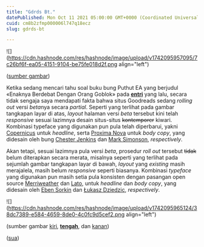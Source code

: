 ```yaml
---
title: "Gdrds Bt."
datePublished: Mon Oct 11 2021 05:00:00 GMT+0000 (Coordinated Universal Time)
cuid: cm8b2zfmp000006l747q18ecz
slug: gdrds-bt

---
```


![](https://cdn.hashnode.com/res/hashnode/image/upload/v1742095957095/7c26bf6f-ea05-4151-9104-be75fe018d2f.png align="left")

([sumber gambar](https://www.goodreads.com/book/show/43270054-enaknya-berdebat-dengan-orang-goblok))

Ketika sedang mencari tahu soal buku bung Puthut EA yang berjudul «Enaknya Berdebat Dengan Orang Goblok» pada [**entri**](/pea) yang lalu, secara tidak sengaja saya mendapati fakta bahwa situs Goodreads sedang *rolling out* versi *beta*nya secara *partial*. Seperti yang terlihat pada gambar tangkapan layar di atas, *layout* halaman versi *beta* tersebut kini telah *responsive* sesuai lazimnya desain situs-situs <s>kontemporer</s> kiwari. Kombinasi typeface yang digunakan pun pula telah diperbarui, yakni [Copernicus](https://vllg.com/constellation/galaxie-copernicus) untuk *headline*, serta [Proxima Nova](https://www.marksimonson.com/fonts/view/proxima-nova) untuk *body copy*, yang didesain oleh bung [Chester Jenkins](https://www.bspk.xyz/) dan [Mark Simonson](https://www.marksimonson.com/), *respectively*.

Akan tetapi, sesuai lazimnya pula versi *beta*, prosedur *roll out* tersebut <s>tidak</s> belum diterapkan secara merata, misalnya seperti yang terlihat pada sejumlah gambar tangkapan layar di bawah, *layout* yang *existing* masih merajalela, masih belum *responsive* seperti biasanya. Kombinasi *typeface* yang digunakan pun masih setia pula konsisten dengan pasangan open source [Merriweather](https://fonts.google.com/specimen/Merriweather) dan [Lato](https://fonts.google.com/specimen/Lato), untuk *headline* dan *body copy*, yang didesain oleh [Eben Sorkin](http://sorkintype.com) dan [Łukasz Dziedzic](http://www.lukaszdziedzic.eu/), *respectively*.

![](https://cdn.hashnode.com/res/hashnode/image/upload/v1742095965124/38dc7389-e584-4659-8de0-4c0fc9d5cef2.png align="left")

(sumber gambar [kiri](https://www.goodreads.com/), [**tengah**](https://www.goodreads.com/user/show/4514606-jimmy), dan [kanan](https://www.goodreads.com/author/show/647438.Andrea_Hirata))

([sua](https://sua.ist))